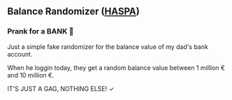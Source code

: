 ## Balance Randomizer ([HASPA](https://url.webservice.digital/HaBaRA "HASPA's Homepage"))

### Prank for a BANK 🤣
Just a simple fake randomizer for the balance value of my dad's bank account.

When he loggin today, they get a random balance value between 1 million € and 10 million €.

IT'S JUST A GAG, NOTHING ELSE! ✓

